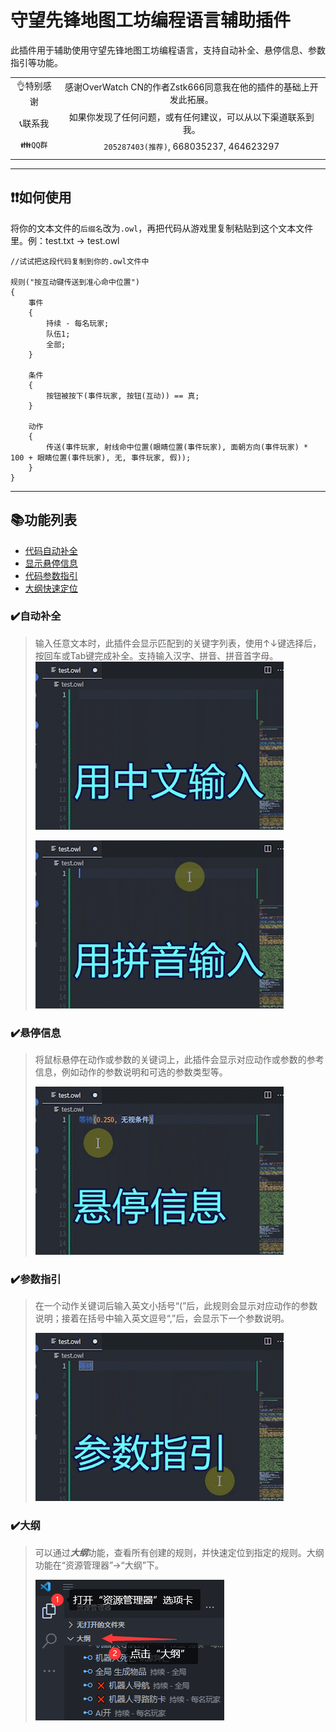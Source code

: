 # 守望先锋地图工坊编程语言辅助插件

此插件用于辅助使用守望先锋地图工坊编程语言，支持自动补全、悬停信息、参数指引等功能。

| | |
|  :----:  | :----:  |
| 👌特别感谢  | 感谢OverWatch CN的作者Zstk666同意我在他的插件的基础上开发此拓展。 |
| 📞联系我  | 如果你发现了任何问题，或有任何建议，可以从以下渠道联系到我。 |
| 👪`QQ群`  | `205287403(推荐)`, 668035237, 464623297 |
| | |

---

## ❗❗如何使用

将你的文本文件的`后缀名`改为`.owl`，再把代码从游戏里复制粘贴到这个文本文件里。例：test.txt -> test.owl

```owl
//试试把这段代码复制到你的.owl文件中

规则("按互动键传送到准心命中位置")
{
	事件
	{
		持续 - 每名玩家;
		队伍1;
		全部;
	}

	条件
	{
		按钮被按下(事件玩家, 按钮(互动)) == 真;
	}

	动作
	{
		传送(事件玩家, 射线命中位置(眼睛位置(事件玩家), 面朝方向(事件玩家) * 100 + 眼睛位置(事件玩家), 无, 事件玩家, 假));
	}
}
```

---

## 📚功能列表
- [代码自动补全](###-✔️自动补全)
- [显示悬停信息](###-✔️悬停信息)
- [代码参数指引](###-✔️参数指引)
- [大纲快速定位](###-✔️大纲)

### ✔️自动补全

> 输入任意文本时，此插件会显示匹配到的关键字列表，使用↑↓键选择后，按回车或Tab键完成补全。支持输入汉字、拼音、拼音首字母。
> ![中文补全](images/1.gif)
> 
> ![拼音补全](images/2.gif)


### ✔️悬停信息

> 将鼠标悬停在动作或参数的关键词上，此插件会显示对应动作或参数的参考信息，例如动作的参数说明和可选的参数类型等。
> 
> ![悬停信息](images/3.gif)

### ✔️参数指引

> 在一个动作关键词后输入英文小括号“(”后，此规则会显示对应动作的参数说明；接着在括号中输入英文逗号“,”后，会显示下一个参数说明。
> 
> ![参数指引](images/4.gif)

### ✔️大纲

> 可以通过***大纲***功能，查看所有创建的规则，并快速定位到指定的规则。大纲功能在“资源管理器”->“大纲”下。
> 
> ![大纲](images/5.png)

